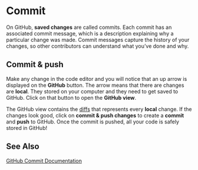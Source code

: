 # Commit

On GitHub, **saved changes** are called commits. Each commit has an associated commit message, which is a description explaining why a particular change was made. Commit messages capture the history of your changes, so other contributors can understand what you’ve done and why.

## Commit & push

Make any change in the code editor and you will notice that an up arrow is displayed
on the **GitHub** button. The arrow means that there are changes are **local**. They stored on your computer and they need to get saved to GitHub. Click on that button to open the **GitHub view**.

The GitHub view contains the [diffs](/github/diff) that represents every **local** change.
If the changes look good, click on **commit & push changes** to create a **commit** and **push** to GitHub. Once the commit is pushed, all your code is safely stored in GitHub!

## See Also

[GitHub Commit Documentation](https://help.github.com/en/categories/committing-changes-to-your-project)